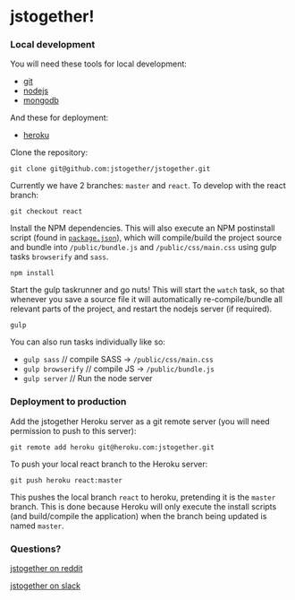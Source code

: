 # jstogether!

### Local development

You will need these tools for local development:

- [git](https://git-scm.com/)
- [nodejs](https://nodejs.org/)
- [mongodb](https://www.mongodb.org/downloads)

And these for deployment:

- [heroku](https://heroku.com)

Clone the repository:

`git clone git@github.com:jstogether/jstogether.git`

Currently we have 2 branches: `master` and `react`.  To develop with the react branch:

`git checkout react`

Install the NPM dependencies.  This will also execute an NPM postinstall script (found in [`package.json`](https://github.com/jstogether/jstogether/blob/react/package.json)), which will compile/build the project source and bundle into `/public/bundle.js` and `/public/css/main.css` using gulp tasks `browserify` and `sass`.

`npm install`

Start the gulp taskrunner and go nuts!  This will start the `watch` task, so that whenever you save a source file it will automatically re-compile/bundle all relevant parts of the project, and restart the nodejs server (if required).

`gulp`

You can also run tasks individually like so:

- `gulp sass` // compile SASS -> `/public/css/main.css`
- `gulp browserify` // compile JS -> `/public/bundle.js`
- `gulp server` // Run the node server

### Deployment to production

Add the jstogether Heroku server as a git remote server (you will need permission to push to this server):

`git remote add heroku git@heroku.com:jstogether.git`

To push your local react branch to the Heroku server:

`git push heroku react:master`

This pushes the local branch `react` to heroku, pretending it is the `master` branch.  This is done because Heroku will only execute the install scripts (and build/compile the application) when the branch being updated is named `master`.

### Questions?

[jstogether on reddit](https://www.reddit.com/r/jstogether)

[jstogether on slack](https://jstogetherteam.slack.com/)
